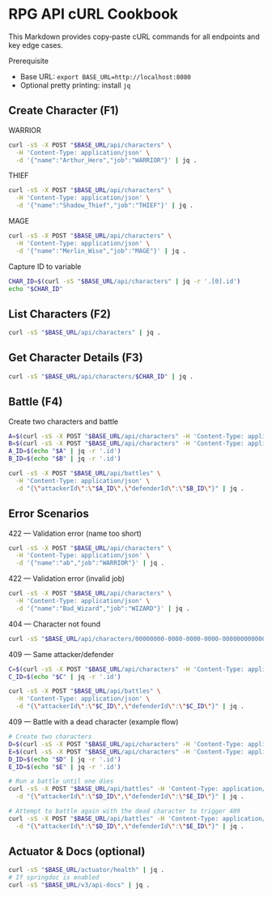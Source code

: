 # RPG API cURL Cookbook

This Markdown provides copy‑paste cURL commands for all endpoints and key edge cases.

Prerequisite
- Base URL: `export BASE_URL=http://localhost:8080`
- Optional pretty printing: install `jq`

## Create Character (F1)

WARRIOR
```bash
curl -sS -X POST "$BASE_URL/api/characters" \
  -H 'Content-Type: application/json' \
  -d '{"name":"Arthur_Hero","job":"WARRIOR"}' | jq .
```

THIEF
```bash
curl -sS -X POST "$BASE_URL/api/characters" \
  -H 'Content-Type: application/json' \
  -d '{"name":"Shadow_Thief","job":"THIEF"}' | jq .
```

MAGE
```bash
curl -sS -X POST "$BASE_URL/api/characters" \
  -H 'Content-Type: application/json' \
  -d '{"name":"Merlin_Wise","job":"MAGE"}' | jq .
```

Capture ID to variable
```bash
CHAR_ID=$(curl -sS "$BASE_URL/api/characters" | jq -r '.[0].id')
echo "$CHAR_ID"
```

## List Characters (F2)
```bash
curl -sS "$BASE_URL/api/characters" | jq .
```

## Get Character Details (F3)
```bash
curl -sS "$BASE_URL/api/characters/$CHAR_ID" | jq .
```

## Battle (F4)

Create two characters and battle
```bash
A=$(curl -sS -X POST "$BASE_URL/api/characters" -H 'Content-Type: application/json' -d '{"name":"Arthur_Hero","job":"WARRIOR"}')
B=$(curl -sS -X POST "$BASE_URL/api/characters" -H 'Content-Type: application/json' -d '{"name":"Shadow_Thief","job":"THIEF"}')
A_ID=$(echo "$A" | jq -r '.id')
B_ID=$(echo "$B" | jq -r '.id')

curl -sS -X POST "$BASE_URL/api/battles" \
  -H 'Content-Type: application/json' \
  -d "{\"attackerId\":\"$A_ID\",\"defenderId\":\"$B_ID\"}" | jq .
```

## Error Scenarios

422 — Validation error (name too short)
```bash
curl -sS -X POST "$BASE_URL/api/characters" \
  -H 'Content-Type: application/json' \
  -d '{"name":"ab","job":"WARRIOR"}' | jq .
```

422 — Validation error (invalid job)
```bash
curl -sS -X POST "$BASE_URL/api/characters" \
  -H 'Content-Type: application/json' \
  -d '{"name":"Bad_Wizard","job":"WIZARD"}' | jq .
```

404 — Character not found
```bash
curl -sS "$BASE_URL/api/characters/00000000-0000-0000-0000-000000000000" | jq .
```

409 — Same attacker/defender
```bash
C=$(curl -sS -X POST "$BASE_URL/api/characters" -H 'Content-Type: application/json' -d '{"name":"Solo_Fighter","job":"WARRIOR"}')
C_ID=$(echo "$C" | jq -r '.id')

curl -sS -X POST "$BASE_URL/api/battles" \
  -H 'Content-Type: application/json' \
  -d "{\"attackerId\":\"$C_ID\",\"defenderId\":\"$C_ID\"}" | jq .
```

409 — Battle with a dead character (example flow)
```bash
# Create two characters
D=$(curl -sS -X POST "$BASE_URL/api/characters" -H 'Content-Type: application/json' -d '{"name":"Tank_Warrior","job":"WARRIOR"}')
E=$(curl -sS -X POST "$BASE_URL/api/characters" -H 'Content-Type: application/json' -d '{"name":"Glass_Mage","job":"MAGE"}')
D_ID=$(echo "$D" | jq -r '.id')
E_ID=$(echo "$E" | jq -r '.id')

# Run a battle until one dies
curl -sS -X POST "$BASE_URL/api/battles" -H 'Content-Type: application/json' \
  -d "{\"attackerId\":\"$D_ID\",\"defenderId\":\"$E_ID\"}" | jq .

# Attempt to battle again with the dead character to trigger 409
curl -sS -X POST "$BASE_URL/api/battles" -H 'Content-Type: application/json' \
  -d "{\"attackerId\":\"$D_ID\",\"defenderId\":\"$E_ID\"}" | jq .
```

## Actuator & Docs (optional)
```bash
curl -sS "$BASE_URL/actuator/health" | jq .
# If springdoc is enabled
curl -sS "$BASE_URL/v3/api-docs" | jq .
```
